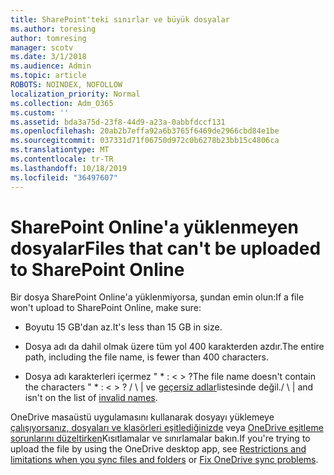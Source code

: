 ```yaml
---
title: SharePoint'teki sınırlar ve büyük dosyalar
ms.author: toresing
author: tomresing
manager: scotv
ms.date: 3/1/2018
ms.audience: Admin
ms.topic: article
ROBOTS: NOINDEX, NOFOLLOW
localization_priority: Normal
ms.collection: Adm_O365
ms.custom: ''
ms.assetid: bda3a75d-23f8-44d9-a23a-0abbfdccf131
ms.openlocfilehash: 20ab2b7effa92a6b3765f6469de2966cbd84e1be
ms.sourcegitcommit: 037331d71f06750d972c0b6278b23bb15c4806ca
ms.translationtype: MT
ms.contentlocale: tr-TR
ms.lasthandoff: 10/18/2019
ms.locfileid: "36497607"
---
```

# <a name="files-that-cant-be-uploaded-to-sharepoint-online"></a><span data-ttu-id="da323-102">SharePoint Online'a yüklenmeyen dosyalar</span><span class="sxs-lookup"><span data-stu-id="da323-102">Files that can't be uploaded to SharePoint Online</span></span>

<span data-ttu-id="da323-103">Bir dosya SharePoint Online'a yüklenmiyorsa, şundan emin olun:</span><span class="sxs-lookup"><span data-stu-id="da323-103">If a file won't upload to SharePoint Online, make sure:</span></span>
  
- <span data-ttu-id="da323-104">Boyutu 15 GB'dan az.</span><span class="sxs-lookup"><span data-stu-id="da323-104">It's less than 15 GB in size.</span></span>
    
- <span data-ttu-id="da323-105">Dosya adı da dahil olmak üzere tüm yol 400 karakterden azdır.</span><span class="sxs-lookup"><span data-stu-id="da323-105">The entire path, including the file name, is fewer than 400 characters.</span></span>
    
- <span data-ttu-id="da323-106">Dosya adı karakterleri içermez " \* : \< \> ?</span><span class="sxs-lookup"><span data-stu-id="da323-106">The file name doesn't contain the characters " \* : \< \> ?</span></span> <span data-ttu-id="da323-107">/ \ | ve [geçersiz adlar](https://go.microsoft.com/fwlink/?linkid=866430)listesinde değil.</span><span class="sxs-lookup"><span data-stu-id="da323-107">/ \ | and isn't on the list of [invalid names](https://go.microsoft.com/fwlink/?linkid=866430).</span></span>
    
<span data-ttu-id="da323-108">OneDrive masaüstü uygulamasını kullanarak dosyayı yüklemeye [çalışıyorsanız, dosyaları ve klasörleri eşitlediğinizde](http://go.microsoft.com/fwlink/p/?LinkID=717734) veya [OneDrive eşitleme sorunlarını düzeltirken](https://go.microsoft.com/fwlink/?linkid=866431)Kısıtlamalar ve sınırlamalar bakın.</span><span class="sxs-lookup"><span data-stu-id="da323-108">If you're trying to upload the file by using the OneDrive desktop app, see [Restrictions and limitations when you sync files and folders](http://go.microsoft.com/fwlink/p/?LinkID=717734) or [Fix OneDrive sync problems](https://go.microsoft.com/fwlink/?linkid=866431).</span></span>
  

